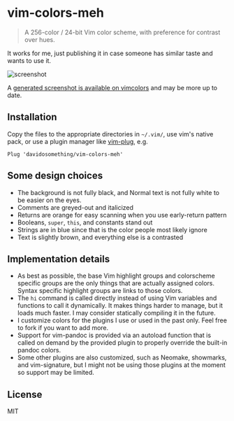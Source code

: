 # vim-colors-meh

> A 256-color / 24-bit Vim color scheme, with preference for contrast over hues.

It works for me, just publishing it in case someone has similar taste and
wants to use it.

![screenshot](https://raw.githubusercontent.com/davidosomething/dotfiles/d759d42f59b4f2be66aa6957bfd595e90096e223/meta/vim-potatonuc.png)

A [generated screenshot is available on vimcolors](https://vimcolors.com/989/meh/dark)
and may be more up to date.

## Installation

Copy the files to the appropriate directories in `~/.vim/`, use vim's native
pack, or use a plugin manager like
[vim-plug](https://github.com/junegunn/vim-plug), e.g.

```viml
Plug 'davidosomething/vim-colors-meh'
```

## Some design choices

- The background is not fully black, and Normal text is not fully white to be
  easier on the eyes.
- Comments are greyed-out and italicized
- Returns are orange for easy scanning when you use early-return pattern
- Booleans, `super`, `this`, and constants stand out
- Strings are in blue since that is the color people most likely ignore
- Text is slightly brown, and everything else is a contrasted

## Implementation details

- As best as possible, the base Vim highlight groups and colorscheme specific
  groups are the only things that are actually assigned colors. Syntax
  specific highlight groups are links to those colors.
- The `hi` command is called directly instead of using Vim variables and
  functions to call it dynamically. It makes things harder to manage, but it
  loads much faster. I may consider statically compiling it in the future.
- I customize colors for the plugins I use or used in the past only. Feel free
  to fork if you want to add more.
- Support for vim-pandoc is provided via an autoload function that is called
  on demand by the provided plugin to properly override the built-in pandoc
  colors.
- Some other plugins are also customized, such as Neomake, showmarks, and
  vim-signature, but I might not be using those plugins at the moment so
  support may be limited.

## License

MIT
